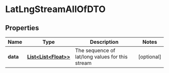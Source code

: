 

# LatLngStreamAllOfDTO

## Properties

Name | Type | Description | Notes
------------ | ------------- | ------------- | -------------
**data** | [**List&lt;List&lt;Float&gt;&gt;**](List.md) | The sequence of lat/long values for this stream |  [optional]



